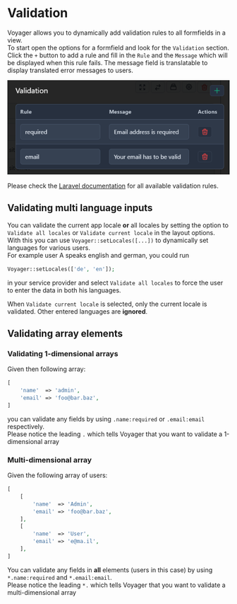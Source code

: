 # Validation

Voyager allows you to dynamically add validation rules to all formfields in a view.  
To start open the options for a formfield and look for the `Validation` section.  
Click the `+` button to add a rule and fill in the `Rule` and the `Message` which will be displayed when this rule fails. 
The message field is translatable to display translated error messages to users.

![Validation input](/bread-builder/validation.png) 

Please check the [Laravel documentation](https://laravel.com/docs/validation#available-validation-rules) for all available validation rules.

## Validating multi language inputs

You can validate the current app locale **or** all locales by setting the option to `Validate all locales` or `Validate current locale` in the layout options.  
With this you can use `Voyager::setLocales([...])` to dynamically set languages for various users.  
For example user A speaks english and german, you could run
```php
Voyager::setLocales(['de', 'en']);
```
in your service provider and select `Validate all locales` to force the user to enter the data in both his languages. 

When `Validate current locale` is selected, only the current locale is validated. Other entered languages are **ignored**.

## Validating array elements

### Validating 1-dimensional arrays

Given then following array:

```php
[
    'name'  => 'admin',
    'email' => 'foo@bar.baz',
]
```

you can validate any fields by using `.name:required` or `.email:email` respectively.  
Please notice the leading `.` which tells Voyager that you want to validate a 1-dimensional array

### Multi-dimensional array

Given the following array of users:

```php
[
    [
        'name'  => 'Admin',
        'email' => 'foo@bar.baz',
    ],
    [
        'name'  => 'User',
        'email' => 'e@ma.il',
    ],
]
```

You can validate any fields in **all** elements (users in this case) by using `*.name:required` and `*.email:email`.  
Please notice the leading `*.` which tells Voyager that you want to validate a multi-dimensional array